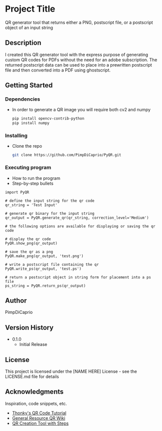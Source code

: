 # Project Title

QR generator tool that returns either a PNG, postscript file, or a postscript object of an input string

## Description

I created this QR generator tool with the express purpose of generating custom QR codes for PDFs without the need for an adobe subscription. The returned postscript data can be used to place into a prewritten postscript file and then converted into a PDF using ghostscript. 

## Getting Started

### Dependencies

* In order to generate a QR image you will require both cv2 and numpy
  ```sh
  pip install opencv-contrib-python
  pip install numpy
  ```

### Installing

* Clone the repo
  ```sh
  git clone https://github.com/PimpDiCaprio/PyQR.git
  ```

### Executing program

* How to run the program
* Step-by-step bullets
```
import PyQR

# define the input string for the qr code
qr_string = 'Test Input'

# generate qr binary for the input string
qr_output = PyQR.generate_qr(qr_string, correction_level='Medium')

# the following options are available for displaying or saving the qr code

# display the qr code
PyQR.show_png(qr_output)

# save the qr as a png
PyQR.make_png(qr_output, 'test.png')

# write a postscript file containing the qr
PyQR.write_ps(qr_output, 'test.ps')

# return a postscript object in string form for placement into a ps file
ps_string = PyQR.return_ps(qr_output)

```

## Author

  PimpDiCaprio

## Version History

* 0.1.0
    * Initial Release

## License

This project is licensed under the [NAME HERE] License - see the LICENSE.md file for details

## Acknowledgments

Inspiration, code snippets, etc.
* [Thonky's QR Code Tutorial](https://www.thonky.com/qr-code-tutorial/introduction)
* [General Resource QR Wiki](https://en.wikipedia.org/wiki/QR_code)
* [QR Creation Tool with Steps](https://www.nayuki.io/page/creating-a-qr-code-step-by-step)
